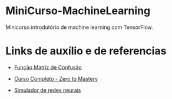 # MiniCurso-MachineLearning
 Minicurso introdutório de machine learning com TensorFlow.

# Links de auxílio e de referencias
* [Função Matriz de Confusão](https://www.invertexto.com/minicursoml)

* [Curso Completo - Zero to Mastery](https://www.udemy.com/course/tensorflow-developer-certificate-machine-learning-zero-to-mastery/)

* [Simulador de redes neurais](https://playground.tensorflow.org/#activation=tanh&batchSize=10&dataset=circle&regDataset=reg-plane&learningRate=0.03&regularizationRate=0&noise=0&networkShape=4,2&seed=0.31078&showTestData=false&discretize=false&percTrainData=50&x=true&y=true&xTimesY=false&xSquared=false&ySquared=false&cosX=false&sinX=false&cosY=false&sinY=false&collectStats=false&problem=classification&initZero=false&hideText=false)
